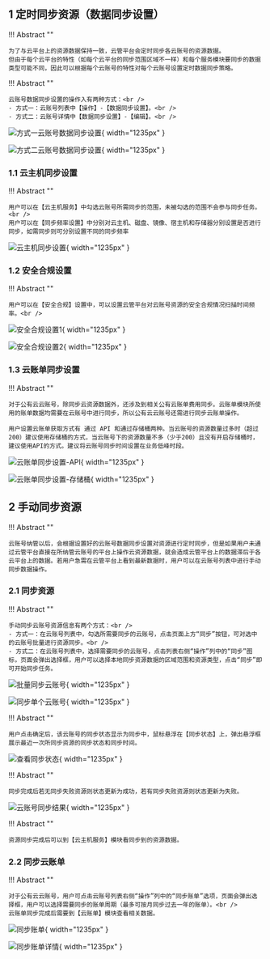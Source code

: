 ## 1 定时同步资源（数据同步设置）

!!! Abstract ""

    为了与云平台上的资源数据保持一致，云管平台会定时同步各云账号的资源数据。
    但由于每个云平台的特性（如每个云平台的同步范围区域不一样）和每个服务模块要同步的数据类型可能不同，因此可以根据每个云账号的特性对每个云账号设置定时数据同步策略。

!!! Abstract ""

    云账号数据同步设置的操作入有两种方式：<br />
    - 方式一：云账号列表中【操作】-【数据同步设置】。<br />
    - 方式二：云账号详情中【数据同步设置】-【编辑】。<br />

![方式一云账号数据同步设置](../../img/management/sysn_setting/方式一云账号数据同步设置.png){ width="1235px" }

![方式二云账号数据同步设置](../../img/management/sysn_setting/方式二云账号数据同步设置.png){ width="1235px" }

### 1.1 云主机同步设置

!!! Abstract ""

    用户可以在【云主机服务】中勾选云账号所需同步的范围，未被勾选的范围不会参与同步任务。<br />
    用户可以在【同步频率设置】中分别对云主机、磁盘、镜像、宿主机和存储器分别设置是否进行同步，如需同步则可分别设置不同的同步频率

![云主机同步设置](../../img/management/sysn_setting/云主机同步设置.png){ width="1235px" }

### 1.2 安全合规设置

!!! Abstract ""

    用户可以在【安全合规】设置中，可以设置云管平台对云账号资源的安全合规情况扫描时间频率。<br />

![安全合规设置1](../../img/management/sysn_setting/安全合规设置1.png){ width="1235px" }

![安全合规设置2](../../img/management/sysn_setting/安全合规设置2.png){ width="1235px" }

### 1.3 云账单同步设置

!!! Abstract ""

    对于公有云云账号，除同步云资源数据外，还涉及到相关公有云账单费用同步。云账单模块所使用的账单数据均需要在云账号中进行同步，所以公有云云账号还需进行同步云账单操作。

    用户设置云账单获取方式有 通过 API 和通过存储桶两种。当云账号的资源数量过多时（超过200）建议使用存储桶的方式，当云账号下的资源数量不多（少于200）且没有开启存储桶时，建议使用API的方式。建议将云账号同步时间设置在业务低峰时段。

![云账单同步设置-API](../../img/management/sysn_setting/云账单同步设置-API.png){ width="1235px" }

![云账单同步设置-存储桶](../../img/management/sysn_setting/云账单同步设置-存储桶.png){ width="1235px" }

## 2 手动同步资源

!!! Abstract ""

    云账号纳管以后，会根据设置好的云账号数据同步设置对资源进行定时同步，但是如果用户未通过云管平台直接在所纳管云账号的平台上操作云资源数据，就会造成云管平台上的数据滞后于各云平台上的数据。若用户急需在云管平台上看到最新数据时，用户可以在云账号列表中进行手动同步数据操作。

### 2.1 同步资源

!!! Abstract ""

    手动同步云账号资源信息有两个方式：<br />
    - 方式一：在云账号列表中，勾选所需要同步的云账号，点击页面上方“同步”按钮，可对选中的云账号批量进行资源同步。<br />
    - 方式二：在云账号列表中，选择需要同步的云账号，点击列表右侧“操作”列中的“同步”图标，页面会弹出选择框，用户可以选择本地同步资源数据的区域范围和资源类型，点击“同步”即可开始同步任务。

![批量同步云账号](../../img/management/sysn_setting/批量同步云账号.png){ width="1235px" }

![同步单个云账号](../../img/management/sysn_setting/同步单个云账号.png){ width="1235px" }

!!! Abstract ""

    用户点击确定后，该云账号的同步状态显示为同步中，鼠标悬浮在【同步状态】上，弹出悬浮框展示最近一次所同步资源的同步状态和同步时间。

![查看同步状态](../../img/management/sysn_setting/查看同步状态.png){ width="1235px" }

!!! Abstract ""

    同步完成后若无同步失败资源则状态更新为成功，若有同步失败资源则状态更新为失败。

![云账号同步结果](../../img/management/sysn_setting/云账号同步结果.png){ width="1235px" }

!!! Abstract ""

    资源同步完成后可以到【云主机服务】模块看同步到的资源数据。

### 2.2 同步云账单

!!! Abstract ""

    对于公有云云账号，用户可点击云账号列表右侧“操作”列中的“同步账单”选项，页面会弹出选择框，用户可以选择需要同步的账单周期（最多可按月同步过去一年的账单）。<br />
    云账单同步完成后需要到【云账单】模块查看相关数据。

![同步账单](../../img/management/sysn_setting/同步账单.png){ width="1235px" }

![同步账单详情](../../img/management/sysn_setting/同步账单详情.png){ width="1235px" }